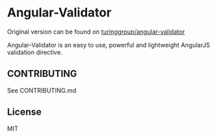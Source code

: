 # Angular-Validator 

Original version can be found on [turinggroup/angular-validator](https://github.com/turinggroup/angular-validator)

Angular-Validator is an easy to use, powerful and lightweight AngularJS validation directive.

## CONTRIBUTING
See CONTRIBUTING.md

## License
MIT
